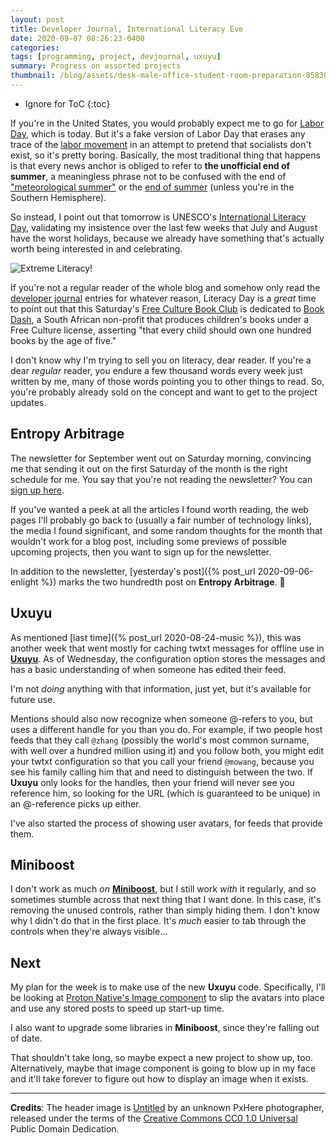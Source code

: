 ```yaml
---
layout: post
title: Developer Journal, International Literacy Eve
date: 2020-09-07 08:26:23-0400
categories:
tags: [programming, project, devjournal, uxuyu]
summary: Progress on assorted projects
thumbnail: /blog/assets/desk-male-office-student-room-preparation-858304-pxhere.com.png
---
```


* Ignore for ToC
{:toc}

If you're in the United States, you would probably expect me to go for [Labor Day](https://en.wikipedia.org/wiki/Labor_Day), which is today.  But it's a fake version of Labor Day that erases any trace of the [labor movement](https://en.wikipedia.org/wiki/Labour_movement) in an attempt to pretend that socialists don't exist, so it's pretty boring.  Basically, the most traditional thing that happens is that every news anchor is obliged to refer to **the unofficial end of summer**, a meaningless phrase not to be confused with the end of ["meteorological summer"](https://en.wikipedia.org/wiki/Season#Meteorological) or the [end of summer](https://en.wikipedia.org/wiki/September_equinox) (unless you're in the Southern Hemisphere).

So instead, I point out that tomorrow is UNESCO's [International Literacy Day](https://en.wikipedia.org/wiki/International_Literacy_Day), validating my insistence over the last few weeks that July and August have the worst holidays, because we already have something that's actually worth being interested in and celebrating.

![Extreme Literacy!](/blog/assets/desk-male-office-student-room-preparation-858304-pxhere.com.png "Extreme Literacy!")

If you're not a regular reader of the whole blog and somehow only read the [developer journal](/blog/tag/devjournal) entries for whatever reason, Literacy Day is a *great* time to point out that this Saturday's [Free Culture Book Club](/blog/tag/bookclub) is dedicated to [Book Dash](https://bookdash.org/), a South African non-profit that produces children's books under a Free Culture license, asserting "that every child should own one hundred books by the age of five."

I don't know why I'm trying to sell you on literacy, dear reader.  If you're a dear *regular* reader, you endure a few thousand words every week just written by me, many of those words pointing you to other things to read.  So, you're probably already sold on the concept and want to get to the project updates.

## Entropy Arbitrage

The newsletter for September went out on Saturday morning, convincing me that sending it out on the first Saturday of the month is the right schedule for me.  You say that you're not reading the newsletter?  You can [sign up here](https://entropy-arbitrage.mailchimpsites.com/).

If you've wanted a peek at all the articles I found worth reading, the web pages I'll probably go back to (usually a fair number of technology links), the media I found significant, and some random thoughts for the month that wouldn't work for a blog post, including some previews of possible upcoming projects, then you want to sign up for the newsletter.

In addition to the newsletter, [yesterday's post]({% post_url 2020-09-06-enlight %}) marks the two hundredth post on **Entropy Arbitrage**.  🥂

## Uxuyu

As mentioned [last time]({% post_url 2020-08-24-music %}), this was another week that went mostly for caching twtxt messages for offline use in [**Uxuyu**](https://github.com/jcolag/Uxuyu).  As of Wednesday, the configuration option stores the messages and has a basic understanding of when someone has edited their feed.

I'm not *doing* anything with that information, just yet, but it's available for future use.

Mentions should also now recognize when someone @-refers to you, but uses a different handle for you than you do.  For example, if two people host feeds that they call `@zhang` (possibly the world's most common surname, with well over a hundred million using it) and you follow both, you might edit your twtxt configuration so that you call your friend `@mowang`, because you see his family calling him that and need to distinguish between the two.  If **Uxuyu** only looks for the handles, then your friend will never see you reference him, so looking for the URL (which is guaranteed to be unique) in an @-reference picks up either.

I've also started the process of showing user avatars, for feeds that provide them.

## Miniboost

I don't work as much *on* [**Miniboost**](https://github.com/jcolag/Miniboost), but I still work *with* it regularly, and so sometimes stumble across that next thing that I want done.  In this case, it's removing the unused controls, rather than simply hiding them.  I don't know why I didn't do that in the first place.  It's *much* easier to tab through the controls when they're always visible...

## Next

My plan for the week is to make use of the new **Uxuyu** code.  Specifically, I'll be looking at [Proton Native's Image component](https://proton-native.js.org/#/components) to slip the avatars into place and use any stored posts to speed up start-up time.

I also want to upgrade some libraries in **Miniboost**, since they're falling out of date.

That shouldn't take long, so maybe expect a new project to show up, too.  Alternatively, maybe that image component is going to blow up in my face and it'll take forever to figure out how to display an image when it exists.

* * *

**Credits**:  The header image is [Untitled](https://pxhere.com/en/photo/858304) by an unknown PxHere photographer, released under the terms of the [Creative Commons CC0 1.0 Universal](https://creativecommons.org/publicdomain/zero/1.0/) Public Domain Dedication.
